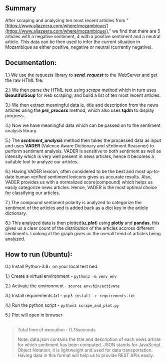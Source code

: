 ## Summary

After scraping and analyzing ten most recent articles from "[https://www.aljazeera.com/where/mozambique/](https://www.aljazeera.com/where/mozambique/)," we find that there are 5 articles with a negative sentiment, 4 with a positive sentiment and a neutral article. This data can be then used to infer the current situation in Mozambique as either positive, negative or neutral (currently negative).

  
  
  

## Documentation:

  

1.) We use the requests library to ***send_request*** to the WebServer and get the raw HTML file.

  

2.) We then parse the HTML text using *scrape* method which in turn uses **BeautifulSoup** for web scraping, and build a list of ten most recent articles.

  

3.) We then extract meaningful data ie. title and description from the news articles using the ***pre_process*** method, which also uses **tqdm** to display progress.

  

4.) Now we have meaningful data which can be passed on to the sentiment analysis library.

  

5.) The ***sentiment_analysis*** method then takes the processed data as input and uses **VADER** (Valence Aware Dictionary and sEntiment Reasoner) to perform sentiment analysis. VADER is sensitive to both sentiment as well as intensity which is very well present in news articles, hence it becomes a suitable tool to analyze our articles.

6.) Having VADER lexicon, often considered to be the best and most up-to-date human verified sentiment lexicons gives us accurate results. Also, VADER provides us with a normalized score(compound) which helps us easily categorize news articles. Hence, VADER is the most optimal choice for classifying our articles.

  
7.) The compound sentiment polarity is analyzed to categorize the sentiment of the articles and is added back as a dict key in the article dictionary.

  

8.) This analyzed data is then plotted(***u_plot***) using **plotly** and **pandas**, this gives us a clear count of the distribution of the articles accross different sentiments. Looking at the graph gives us the overall trend of articles being analyzed.

  
  
  

## How to run (Ubuntu):

  

0.) Install Python-3.8+ on your local test bed.

  

1.) Create a virtual environment - `python3 -m venv env`

  

2.) Activate the environment - `source env/bin/activate`

  

3.) Install requirements.txt - `pip3 install -r requirements.txt`

  

4.) Run the python script - `python3 scrape_and_plot.py`

  

5.) Plot will open in browser

  ##

> Total time of execution - 0.75seconds
> 
> 
> 
> Note: data.json contains the title and description of each news
> article for which sentiment has been computed. JSON stands for
> JavaScript Object Notation, it is lightweight and used for data
> transportation. Having data in this format will help us to provide
> REST APIs easily.

